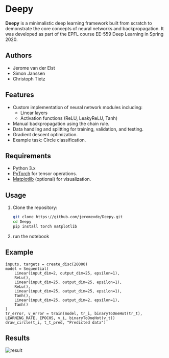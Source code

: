 # Deepy

**Deepy** is a minimalistic deep learning framework built from scratch to demonstrate the core concepts of neural networks and backpropagation. It was developed as part of the EPFL course EE-559 Deep Learning in Spring 2020.

## Authors

- Jerome van der Elst
- Simon Janssen
- Christoph Tietz

## Features

- Custom implementation of neural network modules including:
  - Linear layers
  - Activation functions (ReLU, LeakyReLU, Tanh)
- Manual backpropagation using the chain rule.
- Data handling and splitting for training, validation, and testing.
- Gradient descent optimization.
- Example task: Circle classification.

## Requirements

- Python 3.x
- [PyTorch](https://pytorch.org/) for tensor operations.
- [Matplotlib](https://matplotlib.org/) (optional) for visualization.

## Usage

1. Clone the repository:
   ```bash
   git clone https://github.com/jeromevde/Deepy.git
   cd Deepy
   pip install torch matplotlib
   ````
2. run the notebook

## Example
```
inputs, targets = create_disc(20000)
model = Sequential(
    Linear(input_dim=2, output_dim=25, epsilon=1),
    ReLu(),
    Linear(input_dim=25, output_dim=25, epsilon=1),
    ReLu(),
    Linear(input_dim=25, output_dim=25, epsilon=1),
    Tanh(),
    Linear(input_dim=25, output_dim=2, epsilon=1),
    Tanh()
)
tr_error, v_error = train(model, tr_i, binaryToOneHot(tr_t), LEARNING_RATE, EPOCHS, v_i, binaryToOneHot(v_t))
draw_circle(t_i, t_t_pred, "Predicted data")
```

## Results
![result](result.png)